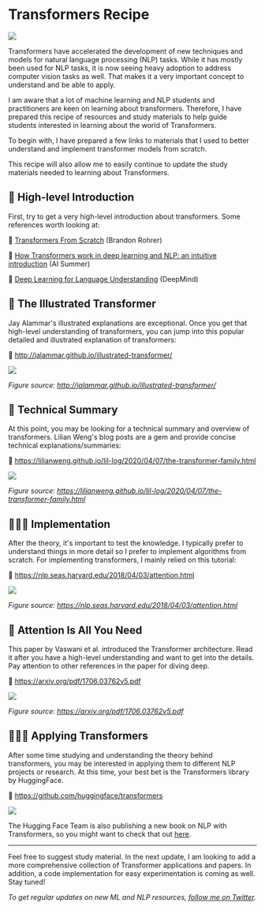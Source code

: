 # Transformers Recipe

![](/images/transformer.jpeg)

Transformers have accelerated the development of new techniques and models for natural language processing (NLP) tasks. While it has mostly been used for NLP tasks, it is now seeing heavy adoption to address computer vision tasks as well. That makes it a very important concept to understand and be able to apply.

I am aware that a lot of machine learning and NLP students and practitioners are keen on learning about transformers. Therefore, I have prepared this recipe of resources and study materials to help guide students interested in learning about the world of Transformers.

To begin with, I have prepared a few links to materials that I used to better understand and implement transformer models from scratch.

This recipe will also allow me to easily continue to update the study materials needed to learning about Transformers.

## 🧠 High-level Introduction
First, try to get a very high-level introduction about transformers. Some references worth looking at:

🔗 [Transformers From Scratch](https://e2eml.school/transformers.html) (Brandon Rohrer)

🔗 [How Transformers work in deep learning and NLP: an intuitive introduction](https://theaisummer.com/transformer/) (AI Summer)

🔗 [Deep Learning for Language Understanding](https://youtu.be/8zAP2qWAsKg) (DeepMind)

## 🎨 The Illustrated Transformer
Jay Alammar's illustrated explanations are exceptional. Once you get that high-level understanding of transformers, you can jump into this popular detailed and illustrated explanation of transformers:

🔗 http://jalammar.github.io/illustrated-transformer/

![](/images/illustration.jpeg)

*Figure source: http://jalammar.github.io/illustrated-transformer/*

## 🔖 Technical Summary
At this point, you may be looking for a technical summary and overview of transformers. Lilian Weng's blog posts are a gem and provide concise technical explanations/summaries:

🔗 https://lilianweng.github.io/lil-log/2020/04/07/the-transformer-family.html

![](/images/math.png)

*Figure source: https://lilianweng.github.io/lil-log/2020/04/07/the-transformer-family.html*

## 👩🏼‍💻 Implementation
After the theory, it's important to test the knowledge. I typically prefer to understand things in more detail so I prefer to implement algorithms from scratch. For implementing transformers, I mainly relied on this tutorial:

🔗 https://nlp.seas.harvard.edu/2018/04/03/attention.html

![](/images/code.jpeg)

*Figure source: https://nlp.seas.harvard.edu/2018/04/03/attention.html*

## 📄 Attention Is All You Need
This paper by Vaswani et al. introduced the Transformer architecture. Read it after you have a high-level understanding and want to get into the details. Pay attention to other references in the paper for diving deep.

🔗 https://arxiv.org/pdf/1706.03762v5.pdf

![](/images/paper.jpeg)

*Figure source: https://arxiv.org/pdf/1706.03762v5.pdf*

## 👩🏼‍💻 Applying Transformers
After some time studying and understanding the theory behind transformers, you may be interested in applying them to different NLP projects or research. At this time, your best bet is the Transformers library by HuggingFace.

🔗 https://github.com/huggingface/transformers

![](/images/hf.jpeg)

The Hugging Face Team is also publishing a new book on NLP with Transformers, so you might want to check that out [here](https://www.oreilly.com/library/view/natural-language-processing/9781098103231/).

---

Feel free to suggest study material. In the next update, I am looking to add a more comprehensive collection of Transformer applications and papers. In addition, a code implementation for easy experimentation is coming as well. Stay tuned!

*To get regular updates on new ML and NLP resources, [follow me on Twitter](https://twitter.com/omarsar0).*
